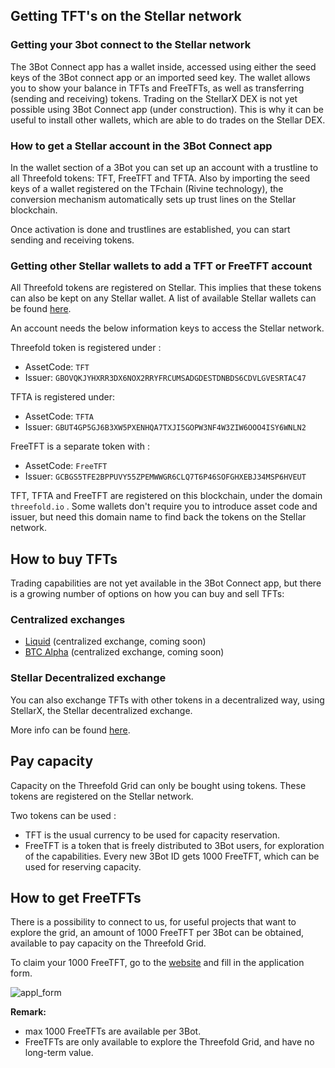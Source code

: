 ## Getting TFT's on the Stellar network

<!--
TODO Generic description to get yourself / your 3bot.connect on the stellar network and get (free) TFT's
-->

### Getting your 3bot connect to the Stellar network

The 3Bot Connect app has a wallet inside, accessed using either the seed keys of the 3Bot connect app or an imported seed key. 
The wallet allows you to show your balance in TFTs and FreeTFTs, as well as transferring (sending and receiving) tokens. 
Trading on the StellarX DEX is not yet possible using 3Bot Connect app (under construction). This is why it can be useful to install other wallets, which are able to do trades on the Stellar DEX. 

### How to get a Stellar account in the 3Bot Connect app

In the wallet section of a 3Bot you can set up an account with a trustline to all Threefold tokens: TFT, FreeTFT and TFTA. 
Also by importing the seed keys of a wallet registered on the TFchain (Rivine technology), the conversion mechanism automatically sets up trust lines on the Stellar blockchain. 

Once activation is done and trustlines are established, you can start sending and receiving tokens. 

### Getting other Stellar wallets to add a TFT or FreeTFT account

All Threefold tokens are registered on Stellar. This implies that these tokens can also be kept on any Stellar wallet.
A list of available Stellar wallets can be found [here](https://www.stellar.org/ecosystem/projects?tab=wallets#directory). 

An account needs the below information keys to access the Stellar network. 

Threefold token is registered under : 

- AssetCode: `TFT`
- Issuer: `GBOVQKJYHXRR3DX6NOX2RRYFRCUMSADGDESTDNBDS6CDVLGVESRTAC47`

TFTA is registered under:

- AssetCode: `TFTA`
- Issuer: `GBUT4GP5GJ6B3XW5PXENHQA7TXJI5GOPW3NF4W3ZIW6OOO4ISY6WNLN2`

FreeTFT is a separate token with : 

- AssetCode: `FreeTFT`
- Issuer: `GCBGS5TFE2BPPUVY55ZPEMWWGR6CLQ7T6P46SOFGHXEBJ34MSP6HVEUT`

TFT, TFTA and FreeTFT are registered on this blockchain, under the domain `threefold.io` . Some wallets don't require you to introduce asset code and issuer, but need this domain name to find back the tokens on the Stellar network.

## How to buy TFTs

Trading capabilities are not yet available in the 3Bot Connect app, but there is a growing number of options on how you can buy and sell TFTs:

### Centralized exchanges

- [Liquid](https://www.liquid.com/) (centralized exchange, coming soon)
- [BTC Alpha](https://btc-alpha.com/en/) (centralized exchange, coming soon)

### Stellar Decentralized exchange

You can also exchange TFTs with other tokens in a decentralized way, using StellarX, the Stellar decentralized exchange. 

More info can be found [here](tft_stellarx.md).

## Pay capacity

Capacity on the Threefold Grid can only be bought using tokens. These tokens are registered on the Stellar network. 

Two tokens can be used : 

- TFT is the usual currency to be used for capacity reservation. 
- FreeTFT is a token that is freely distributed to 3Bot users, for exploration of the capabilities. Every new 3Bot ID gets 1000 FreeTFT, which can be used for reserving capacity.

## How to get FreeTFTs

There is a possibility to connect to us, for useful projects that want to explore the grid, an amount of 1000 FreeTFT per 3Bot can be obtained, available to pay capacity on the Threefold Grid. 

To claim your 1000 FreeTFT, go to the [website](https://www.getfreetft.threefold.io) and fill in the application form.

![appl_form](./img/getfreetft_application_form.png ':size=500x620')

<!--- TODO add FreeTFT faucet website, testnet already available :
https://testnet.threefold.io/threefoldfoundation/stellar_faucet --->

<b/> Remark: </b> 

- max 1000 FreeTFTs are available per 3Bot. 
- FreeTFTs are only available to explore the Threefold Grid, and have no long-term value. 

